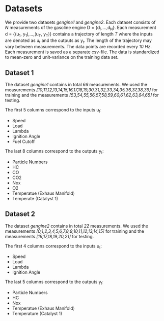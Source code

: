 # Datasets
We provide two datasets _gengine1_ and _gengine2_.
Each dataset consists of _N_ measurements of the gasoline engine
D = {d<sub>1</sub>,...,d<sub>N</sub>}. Each measurement d = {(u<sub>1</sub>, y<sub>1</sub>),...,(u<sub>T</sub>, y<sub>T</sub>)} contains a trajectory
of length _T_ where the inputs are denoted as
u<sub>t</sub> and the outputs as y<sub>t</sub>.
The length of the trajectory may vary between measurements.
The data points are recorded every _10 Hz_.
Each measurement is saved as a separate csv-file.
The data is standardized to mean-zero and unit-variance on the training data set.

## Dataset 1
The dataset _gengine1_ contains in total _66_ measurements.
We used the measurements _[10,11,12,13,14,15,16,17,18,19,30,31,32,33,34,35,36,37,38,39]_
for training and the measurements _[53,54,55,56,57,58,59,60,61,62,63,64,65]_ for
testing.

The first 5 columns correspond to the inputs u<sub>t</sub>:

- Speed
- Load
- Lambda
- Ignition Angle
- Fuel Cutoff

The last 8 columns correspond to the outputs y<sub>t</sub>:

- Particle Numbers
- HC
- CO
- CO2
- Nox
- O2
- Temperatue (Exhaus Manifold)
- Temperate (Catalyst 1)

## Dataset 2
The dataset _gengine2_ contains in total _22_ measurements.
We used the measurements _[0,1,2,3,4,5,6,7,8,9,10,11,12,13,14,15]_
for training and the measurements _[16,17,18,19,20,21]_ for
testing.

The first 4 columns correspond to the inputs u<sub>t</sub>:

- Speed
- Load
- Lambda
- Ignition Angle

The last 5 columns correspond to the outputs y<sub>t</sub>:

- Particle Numbers
- HC
- Nox
- Temperatue (Exhaus Manifold)
- Temperature (Catalyst 1)
